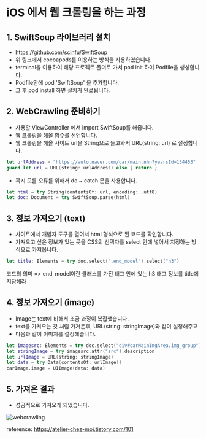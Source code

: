 iOS 에서 웹 크롤링을 하는 과정
========================


## 1. SwiftSoup 라이브러리 설치

- https://github.com/scinfu/SwiftSoup
- 위 링크에서 cocoapods를 이용하는 방식을 사용하였습니다.
- terminal을 이용하여 해당 프로젝트 폴더로 가서 pod init 하여 Podfile을 생성합니다.
- Podfile안에 pod 'SwiftSoup' 을 추가합니다.
- 그 후 pod install 하면 설치가 완료됩니다.



## 2. WebCrawling 준비하기

- 사용할 ViewController 에서 import SwiftSoup를 해줍니다.
- 웹 크롤링을 해올 함수를 선언합니다.
- 웹 크롤링을 해올 사이트 url을 String으로 들고와서 URL(string: url) 로 설정합니다.

~~~swift
let urlAddress = "https://auto.naver.com/car/main.nhn?yearsId=134453"
guard let url = URL(string: urlAddress) else { return }
~~~

- 혹시 모를 오류를 위해서 do ~ catch 문을 사용합니다.

~~~swift
let html = try String(contentsOf: url, encoding: .utf8)
let doc: Document = try SwiftSoup.parse(html)
~~~



## 3. 정보 가져오기 (text)

- 사이트에서 개발자 도구를 열어서 html 형식으로 된 코드를 확인합니다.
- 가져오고 싶은 정보가 있는 곳을 CSS의 선택자를 select 안에 넣어서 지정하는 방식으로 가져옵니다.

~~~swift
let title: Elements = try doc.select(".end_model").select("h3")
~~~
코드의 의미 => end_model이란 클래스를 가진 태그 안에 있는 h3 태그 정보를 title에 저장해라



## 4. 정보 가져오기 (image)

- Image는 text에 비해서 조금 과정이 복잡했습니다.
- text를 가져오는 것 처럼 가져온후, URL(string: stringImage)와 같이 설정해주고
- 다음과 같이 이미지를 설정해줍니다.

~~~swift
let imagesrc: Elements = try doc.select("div#carMainImgArea.img_group").select("div.main_img").select("img[src]")
let stringImage = try imagesrc.attr("src").description
let urlImage = URL(string: stringImage)
let data = try Data(contentsOf: urlImage!)
carImage.image = UIImage(data: data)
~~~



## 5. 가져온 결과
- 성공적으로 가져오게 되었습니다.

![webcrawling](https://user-images.githubusercontent.com/61138164/109742424-57400100-7c12-11eb-843d-879501c01120.gif)

reference: https://atelier-chez-moi.tistory.com/101
